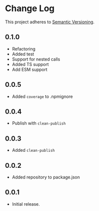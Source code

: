 # Change Log
This project adheres to [Semantic Versioning](http://semver.org/).

## 0.1.0
* Refactoring
* Added test
* Support for nested calls
* Added TS support
* Add ESM support

## 0.0.5
* Added `coverage` to .npmignore

## 0.0.4
* Publish with `clean-publish`

## 0.0.3
* Added `clean-publish`

## 0.0.2
* Added repository to package.json

## 0.0.1
* Initial release.